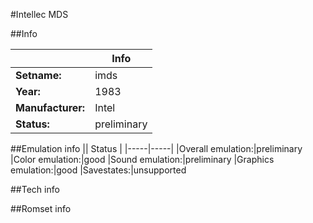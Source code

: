 #Intellec MDS

##Info

||Info|
|-----|-----|
|**Setname:**|imds
|**Year:**|1983
|**Manufacturer:**|Intel
|**Status:**|preliminary

##Emulation info
|| Status |
|-----|-----|
|Overall emulation:|preliminary
|Color emulation:|good
|Sound emulation:|preliminary
|Graphics emulation:|good
|Savestates:|unsupported

##Tech info

##Romset info

<!--- START OF EDITED COMMENT DO NOT TOUCH TEXT ABOVE-->
